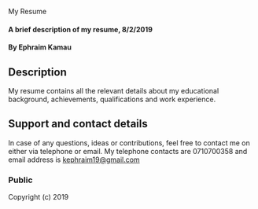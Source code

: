 My Resume
#### A brief description of my resume, 8/2/2019
#### By **Ephraim Kamau**

## Description
My resume contains all the relevant details about my educational background, achievements, qualifications and work experience.

## Support and contact details
In case of any questions, ideas or contributions, feel free to contact me on either via telephone or email. My telephone contacts are 0710700358 and email address is kephraim19@gmail.com

### Public
Copyright (c) 2019
